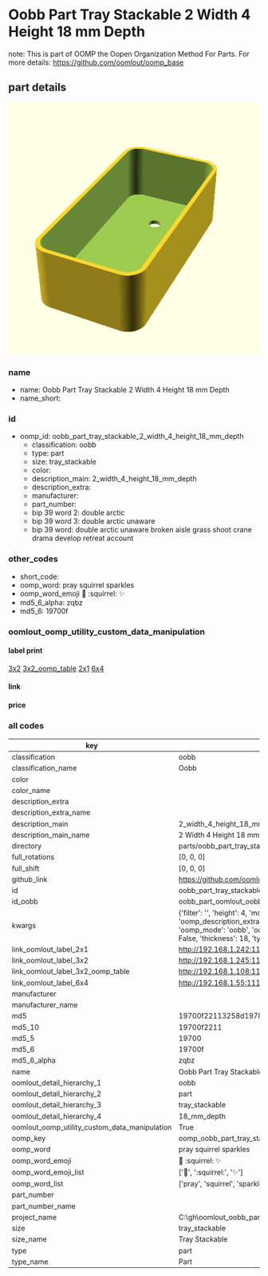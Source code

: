 # Oobb Part Tray Stackable 2 Width 4 Height 18 mm Depth  

note: This is part of OOMP the Oopen Organization Method For Parts. For more details: https://github.com/oomlout/oomp_base

##  part details
  

[![](3dpr.png)](3dpr.png)





### name
* name: Oobb Part Tray Stackable 2 Width 4 Height 18 mm Depth
* name_short: 
### id
* oomp_id: oobb_part_tray_stackable_2_width_4_height_18_mm_depth
  * classification: oobb
  * type: part
  * size: tray_stackable
  * color: 
  * description_main: 2_width_4_height_18_mm_depth
  * description_extra: 
  * manufacturer: 
  * part_number: 
  * bip 39 word 2: double arctic
  * bip 39 word 3: double arctic unaware
  * bip 39 word: double arctic unaware broken aisle grass shoot crane drama develop retreat account

### other_codes
* short_code: 
* oomp_word: pray squirrel sparkles
* oomp_word_emoji :pray: :squirrel: :sparkles:
* md5_6_alpha: zqbz
* md5_6: 19700f






### oomlout_oomp_utility_custom_data_manipulation
#### label print
[3x2](http://192.168.1.245:1112/?label=oomp%20zqbz)
[3x2_oomp_table](http://192.168.1.108:1112/?label=oomp%20zqbz)
[2x1](http://192.168.1.242:1112/?label=oomp%20zqbz)
[6x4](http://192.168.1.55:1112/?label=oomp%20zqbz)    

#### link

                              

#### price







### all codes 
| key | value |  
| --- | --- |  
| classification | oobb |  
| classification_name | Oobb |  
| color |  |  
| color_name |  |  
| description_extra |  |  
| description_extra_name |  |  
| description_main | 2_width_4_height_18_mm_depth |  
| description_main_name | 2 Width 4 Height 18 mm Depth |  
| directory | parts/oobb_part_tray_stackable_2_width_4_height_18_mm_depth |  
| full_rotations | [0, 0, 0] |  
| full_shift | [0, 0, 0] |  
| github_link | https://github.com/oomlout/oomlout_oomp_part_src/tree/main/parts/oobb_part_tray_stackable_2_width_4_height_18_mm_depth |  
| id | oobb_part_tray_stackable_2_width_4_height_18_mm_depth |  
| id_oobb | oobb_part_oomlout_oobb_part_tray_stackable_product_tray_stackable_2_width_4_height_18_mm_depth |  
| kwargs | {'filter': '', 'height': 4, 'modes': ['3dpr'], 'navigation': True, 'oomp_classification': 'oobb', 'oomp_color': '', 'oomp_description_extra': '', 'oomp_description_main': '2_width_4_height_18_mm_depth', 'oomp_manufacturer': '', 'oomp_mode': 'oobb', 'oomp_part_number': '', 'oomp_run': True, 'oomp_size': 'tray_stackable', 'oomp_type': 'part', 'overwrite': False, 'thickness': 18, 'typ': 'all', 'type': 'oomlout_oobb_part_tray_stackable_product_tray_stackable', 'width': 2} |  
| link_oomlout_label_2x1 | http://192.168.1.242:1112/?label=oomp%20zqbz |  
| link_oomlout_label_3x2 | http://192.168.1.245:1112/?label=oomp%20zqbz |  
| link_oomlout_label_3x2_oomp_table | http://192.168.1.108:1112/?label=oomp%20zqbz |  
| link_oomlout_label_6x4 | http://192.168.1.55:1112/?label=oomp%20zqbz |  
| manufacturer |  |  
| manufacturer_name |  |  
| md5 | 19700f22113258d19782d1c9d8c2ca0d |  
| md5_10 | 19700f2211 |  
| md5_5 | 19700 |  
| md5_6 | 19700f |  
| md5_6_alpha | zqbz |  
| name | Oobb Part Tray Stackable 2 Width 4 Height 18 mm Depth |  
| oomlout_detail_hierarchy_1 | oobb |  
| oomlout_detail_hierarchy_2 | part |  
| oomlout_detail_hierarchy_3 | tray_stackable |  
| oomlout_detail_hierarchy_4 | 18_mm_depth |  
| oomlout_oomp_utility_custom_data_manipulation | True |  
| oomp_key | oomp_oobb_part_tray_stackable_2_width_4_height_18_mm_depth |  
| oomp_word | pray squirrel sparkles |  
| oomp_word_emoji | :pray: :squirrel: :sparkles: |  
| oomp_word_emoji_list | [':pray:', ':squirrel:', ':sparkles:'] |  
| oomp_word_list | ['pray', 'squirrel', 'sparkles'] |  
| part_number |  |  
| part_number_name |  |  
| project_name | C:\gh\oomlout_oobb_part_tray_stackable_production |  
| size | tray_stackable |  
| size_name | Tray Stackable |  
| type | part |  
| type_name | Part |  
